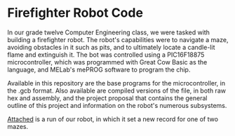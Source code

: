 # Firefighter Robot Code

In our grade twelve Computer Engineering class, we were tasked with building a firefighter robot. The robot's capabilities were to navigate a maze, avoiding obstacles in it such as pits, and to ultimately locate a candle-lit flame and extinguish it. The bot was controlled using a PIC16F18875 microcontroller, which was programmed with Great Cow Basic as the language, and MELab's mePROG software to program the chip.

Available in this repository are the base programs for the microcontroller, in the .gcb format. Also available are compiled versions of the file, in both raw hex and assembly, and the project proposal that contains the general outline of this project and information on the robot's numerous subsystems.

[Attached](https://www.youtube.com/watch?v=__ndANnyCtA) is a run of our robot, in which it set a new record for one of two mazes. 
